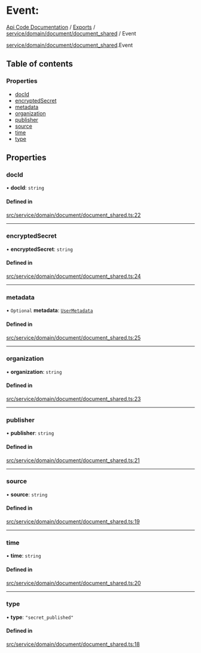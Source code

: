 # Event: 
 
[Api Code Documentation](../README.md) / [Exports](../modules.md) / [service/domain/document/document\_shared](../modules/service_domain_document_document_shared.md) / Event

[service/domain/document/document\_shared](../modules/service_domain_document_document_shared.md).Event

## Table of contents

### Properties

- [docId](service_domain_document_document_shared.Event.md#docid)
- [encryptedSecret](service_domain_document_document_shared.Event.md#encryptedsecret)
- [metadata](service_domain_document_document_shared.Event.md#metadata)
- [organization](service_domain_document_document_shared.Event.md#organization)
- [publisher](service_domain_document_document_shared.Event.md#publisher)
- [source](service_domain_document_document_shared.Event.md#source)
- [time](service_domain_document_document_shared.Event.md#time)
- [type](service_domain_document_document_shared.Event.md#type)

## Properties

### docId

• **docId**: `string`

#### Defined in

[src/service/domain/document/document_shared.ts:22](https://github.com/openkfw/TruBudget/blob/40b449a/api/src/service/domain/document/document_shared.ts#L22)

___

### encryptedSecret

• **encryptedSecret**: `string`

#### Defined in

[src/service/domain/document/document_shared.ts:24](https://github.com/openkfw/TruBudget/blob/40b449a/api/src/service/domain/document/document_shared.ts#L24)

___

### metadata

• `Optional` **metadata**: [`UserMetadata`](../modules/service_domain_metadata.md#usermetadata)

#### Defined in

[src/service/domain/document/document_shared.ts:25](https://github.com/openkfw/TruBudget/blob/40b449a/api/src/service/domain/document/document_shared.ts#L25)

___

### organization

• **organization**: `string`

#### Defined in

[src/service/domain/document/document_shared.ts:23](https://github.com/openkfw/TruBudget/blob/40b449a/api/src/service/domain/document/document_shared.ts#L23)

___

### publisher

• **publisher**: `string`

#### Defined in

[src/service/domain/document/document_shared.ts:21](https://github.com/openkfw/TruBudget/blob/40b449a/api/src/service/domain/document/document_shared.ts#L21)

___

### source

• **source**: `string`

#### Defined in

[src/service/domain/document/document_shared.ts:19](https://github.com/openkfw/TruBudget/blob/40b449a/api/src/service/domain/document/document_shared.ts#L19)

___

### time

• **time**: `string`

#### Defined in

[src/service/domain/document/document_shared.ts:20](https://github.com/openkfw/TruBudget/blob/40b449a/api/src/service/domain/document/document_shared.ts#L20)

___

### type

• **type**: ``"secret_published"``

#### Defined in

[src/service/domain/document/document_shared.ts:18](https://github.com/openkfw/TruBudget/blob/40b449a/api/src/service/domain/document/document_shared.ts#L18)
